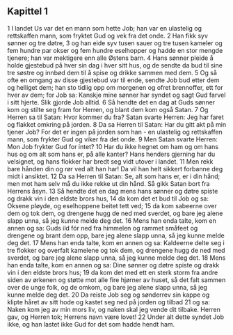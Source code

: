 ## Kapittel 1

1 I landet Us var det en mann som hette Job; han var en ulastelig og rettskaffen mann, som fryktet Gud og vek fra det onde.
2 Han fikk syv sønner og tre døtre,
3 og han eide syv tusen sauer og tre tusen kameler og fem hundre par okser og fem hundre eselhopper og hadde en stor mengde tjenere; han var mektigere enn alle Østens barn.
4 Hans sønner pleide å holde gjestebud på hver sin dag i hver sitt hus, og de sendte da bud til sine tre søstre og innbød dem til å spise og drikke sammen med dem.
5 Og så ofte en omgang av disse gjestebud var til ende, sendte Job bud etter dem og helliget dem; han sto tidlig opp om morgenen og ofret brennoffer, ett for hver av dem; for Job sa: Kanskje mine sønner har syndet og sagt Gud farvel i sitt hjerte. Slik gjorde Job alltid.
6 Så hendte det en dag at Guds sønner kom og stilte seg fram for Herren, og blant dem kom også Satan.
7 Og Herren sa til Satan: Hvor kommer du fra? Satan svarte Herren: Jeg har faret og flakket omkring på jorden.
8 Da sa Herren til Satan: Har du gitt akt på min tjener Job? For det er ingen på jorden som han - en ulastelig og rettskaffen mann, som frykter Gud og viker fra det onde.
9 Men Satan svarte Herren: Mon Job frykter Gud for intet?
10 Har du ikke hegnet om ham og om hans hus og om alt som hans er, på alle kanter? Hans henders gjerning har du velsignet, og hans flokker har bredt seg vidt utover i landet.
11 Men rekk bare hånden din og rør ved alt han har! Da vil han helt sikkert forbanne deg midt i ansiktet.
12 Da sa Herren til Satan: Se, alt som hans er, er i din hånd; men mot ham selv må du ikke rekke ut din hånd. Så gikk Satan bort fra Herrens åsyn.
13 Så hendte det en dag mens hans sønner og døtre spiste og drakk vin i den eldste brors hus,
14 da kom det et bud til Job og sa: Oksene pløyde, og eselhoppene beitet tett ved;
15 da kom sabeerne over dem og tok dem, og drengene hugg de ned med sverdet, og bare jeg alene slapp unna, så jeg kunne melde deg det.
16 Mens han enda talte, kom en annen og sa: Guds ild fór ned fra himmelen og rammet småfeet og drengene og brant dem opp, bare jeg alene slapp unna, så jeg kunne melde deg det.
17 Mens han enda talte, kom en annen og sa: Kaldeerne delte seg i tre flokker og overfalt kamelene og tok dem, og drengene hugg de ned med sverdet, og bare jeg alene slapp unna, så jeg kunne melde deg det.
18 Mens han enda talte, kom en annen og sa: Dine sønner og døtre spiste og drakk vin i den eldste brors hus;
19 da kom det med ett en sterk storm fra andre siden av ørkenen og støtte mot alle fire hjørner av huset, så det falt sammen over de unge folk, og de omkom, og bare jeg alene slapp unna, så jeg kunne melde deg det.
20 Da reiste Job seg og sønderrev sin kappe og klipte håret av sitt hode og kastet seg ned på jorden og tilbad
21 og sa: Naken kom jeg av min mors liv, og naken skal jeg vende dit tilbake. Herren gav, og Herren tok; Herrens navn være lovet!
22 Under alt dette syndet Job ikke, og han lastet ikke Gud for det som hadde hendt ham.
